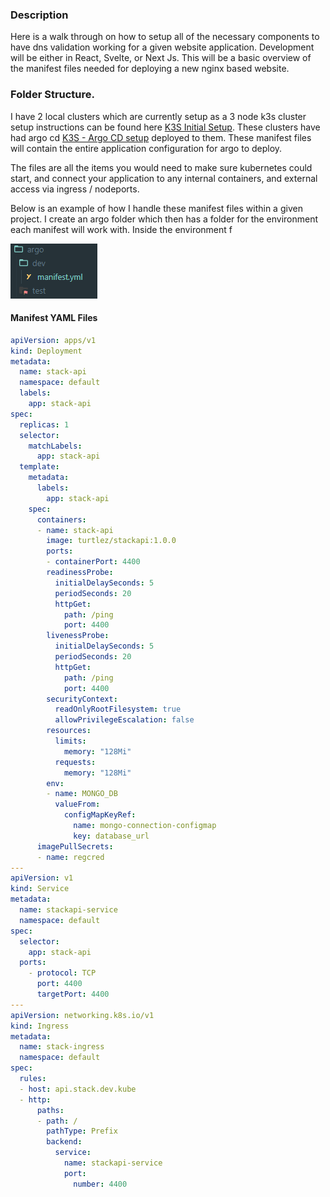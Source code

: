
### Description

Here is a walk through on how to setup all of the necessary components to have dns validation working for a given website application. Development will be either in React, Svelte, or Next Js. This will be a basic overview of the manifest files needed for deploying a new nginx based website.

### Folder Structure.

I have 2 local clusters which are currently setup as a 3 node k3s cluster setup instructions can be found here [K3S Initial Setup](K3S%20Initial%20Setup.md). These clusters have had argo cd [K3S - Argo CD setup](K3S%20-%20Argo%20CD%20setup.md) deployed to them. These manifest files will contain the entire application configuration for argo to deploy. 

The files are all the items you would need to make sure kubernetes could start, and connect your application to any internal containers, and external access via ingress / nodeports.

Below is an example of how I handle these manifest files within a given project. I create an argo folder which then has a folder for the environment each manifest will work with. Inside the environment f

![](Pasted%20image%2020230315112504.png)


#### Manifest YAML Files


```yaml
apiVersion: apps/v1
kind: Deployment
metadata:
  name: stack-api
  namespace: default
  labels:
    app: stack-api
spec:
  replicas: 1
  selector:
    matchLabels:
      app: stack-api
  template:
    metadata:
      labels:
        app: stack-api
    spec:
      containers:
      - name: stack-api
        image: turtlez/stackapi:1.0.0
        ports:
        - containerPort: 4400
        readinessProbe:
          initialDelaySeconds: 5
          periodSeconds: 20
          httpGet:
            path: /ping
            port: 4400
        livenessProbe:
          initialDelaySeconds: 5
          periodSeconds: 20
          httpGet:
            path: /ping
            port: 4400
        securityContext:
          readOnlyRootFilesystem: true
          allowPrivilegeEscalation: false
        resources:
          limits:
            memory: "128Mi"
          requests:
            memory: "128Mi"
        env:
        - name: MONGO_DB
          valueFrom:
            configMapKeyRef:
              name: mongo-connection-configmap
              key: database_url
      imagePullSecrets:
      - name: regcred
---
apiVersion: v1
kind: Service
metadata:
  name: stackapi-service
  namespace: default
spec:
  selector:
    app: stack-api
  ports:
    - protocol: TCP
      port: 4400
      targetPort: 4400
---
apiVersion: networking.k8s.io/v1
kind: Ingress
metadata:
  name: stack-ingress
  namespace: default
spec:
  rules:
  - host: api.stack.dev.kube
  - http:
      paths:
      - path: /
        pathType: Prefix
        backend:
          service:
            name: stackapi-service
            port:
              number: 4400
```